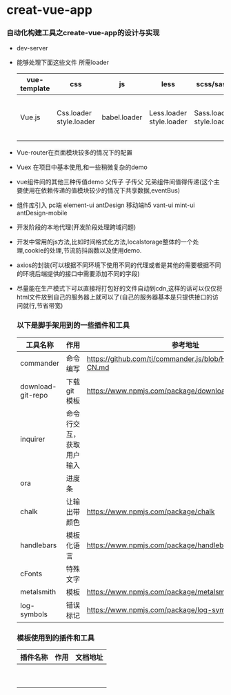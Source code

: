 # creat-vue-app
### 自动化构建工具之create-vue-app的设计与实现

* dev-server

* 能够处理下面这些文件  所需loader

  | vue-template | css                     | js           | less                     | scss/sass                | img                              | font        |
  | ------------ | ----------------------- | ------------ | ------------------------ | ------------------------ | -------------------------------- | ----------- |
  | Vue.js       | Css.loader style.loader | babel.loader | Less.loader style.loader | Sass.loader style.loader | file-loader image-webpack-loader | file.loader |

* Vue-router在页面模块较多的情况下的配置

* Vuex  在项目中基本使用,和一些稍微复杂的demo

* vue组件间的其他三种传值demo  父传子  子传父 兄弟组件间值得传递(这个主要使用在依赖传递的值模块较少的情况下共享数据,eventBus)

* 组件库引入 pc端 element-ui antDesign  移动端h5 vant-ui mint-ui antDesign-mobile

* 开发阶段的本地代理(开发阶段处理跨域问题)

* 开发中常用的js方法,比如时间格式化方法,localstorage整体的一个处理,cookie的处理,节流防抖函数以及使用demo.

* axios的封装(可以根据不同环境下使用不同的代理或者是其他的需要根据不同的环境后端提供的接口中需要添加不同的字段)

* 尽量能在生产模式下可以直接将打包好的文件自动到cdn,这样的话可以仅仅将html文件放到自己的服务器上就可以了(自己的服务器基本是只提供接口的访问就行,节省带宽)

  ### 以下是脚手架用到的一些插件和工具

  | 工具名称          | 作用                     | 参考地址                                                     |
  | ----------------- | ------------------------ | ------------------------------------------------------------ |
  | commander         | 命令编写                 | https://github.com/tj/commander.js/blob/HEAD/Readme_zh-CN.md |
  | download-git-repo | 下载git模板              | https://www.npmjs.com/package/download-git-repo              |
  | inquirer          | 命令行交互，获取用户输入 |                                                              |
  | ora               | 进度条                   |                                                              |
  | chalk             | 让输出带颜色             | https://www.npmjs.com/package/chalk                          |
  | handlebars        | 模板化语言               | https://www.npmjs.com/package/handlebars                     |
  | cFonts            | 特殊文字                 |                                                              |
  | metalsmith        | 模板                     | https://www.npmjs.com/package/metalsmith                     |
  | log-symbols       | 错误标记                 | https://www.npmjs.com/package/log-symbols                    |

  ### 模板使用到的插件和工具

  | 插件名称 | 作用 | 文档地址 |
  | -------- | ---- | -------- |
  |          |      |          |
  |          |      |          |
  |          |      |          |
  |          |      |          |
  |          |      |          |
  |          |      |          |
  |          |      |          |
  |          |      |          |
  |          |      |          |

  



